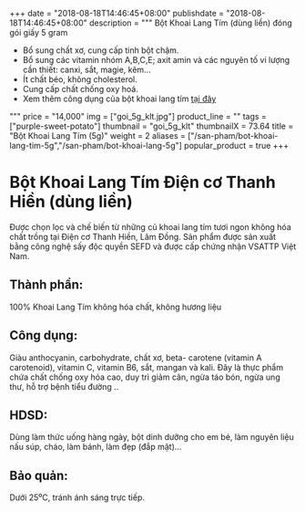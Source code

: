 +++
date = "2018-08-18T14:46:45+08:00"
publishdate = "2018-08-18T14:46:45+08:00"
description = """
Bột Khoai Lang Tím (dùng liền) đóng gói giấy 5 gram

* Bổ sung chất xơ, cung cấp tinh bột chậm.
* Bổ sung các vitamin nhóm A,B,C,E; axit amin và các nguyên tố vi lượng cần thiết: canxi, sắt, magie, kẽm...
* Ít chất béo, không cholesterol.
* Cung cấp chất chống oxy hoá.
* Xem thêm công dụng của bột khoai lang tím [tại đây](/blog/2018/07/06/su-that-ve-loi-ich-suc-khoe-cua-khoai-lang-tim/)

"""
price = "14,000"
img = ["goi_5g_klt.jpg"]
product_line = ""
tags = ["purple-sweet-potato"]
thumbnail = "goi_5g_klt"
thumbnailX = 73.64
title = "Bột Khoai Lang Tím (5g)"
weight = 2
aliases = ["/san-pham/bot-khoai-lang-tim-5g","/san-pham/bot-khoai-lang-5g"]
popular_product = true
+++

# Bột Khoai Lang Tím Điện cơ Thanh Hiền (dùng liền)

Được chọn lọc và chế biến từ những củ khoai lang tím tươi ngon không hóa chất trồng tại Điện cơ Thanh Hiền, Lâm Đồng. Sản phẩm 
được sản xuất bằng công nghệ sấy độc quyền SEFD và được cấp chứng 
nhận VSATTP Việt Nam.

## Thành phần: 
100% Khoai Lang Tím 
không hóa chất, không hương liệu

## Công dụng: 
Giàu anthocyanin, carbohydrate, chất xơ, beta-
carotene (vitamin A carotenoid), 
vitamin C, vitamin B6, sắt, mangan 
và kali. Đây là thực phẩm chứa chất
chống oxy hóa cao, duy trì giảm cân,
ngừa táo bón, ngừa ung thư, hỗ trợ bệnh tiểu đường ..

## HDSD:  
Dùng làm thức uống hàng ngày, 
bột dinh dưỡng cho em bé, làm 
nguyên liệu nấu súp, cháo, làm 
bánh, làm đẹp (đắp mặt)…

## Bảo quản: 
Dưới 25⁰C, tránh ánh sáng trực tiếp.
